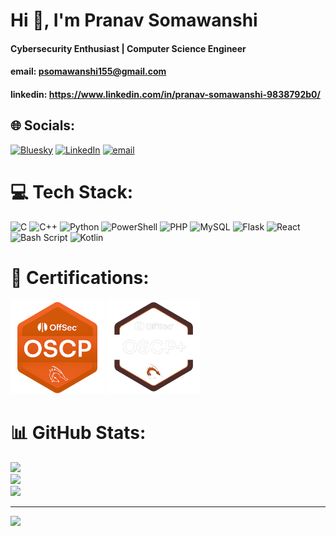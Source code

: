 # Hi :wave:, I'm Pranav Somawanshi
#### Cybersecurity Enthusiast | Computer Science Engineer
#### email: psomawanshi155@gmail.com
#### linkedin: https://www.linkedin.com/in/pranav-somawanshi-9838792b0/ 
## 🌐 Socials:
[![Bluesky](https://img.shields.io/badge/bluesky-0285FF?style=for-the-badge&logo=bluesky&logoColor=%23FFFFFF)](https://bsky.app/profile/iiiamRoot) [![LinkedIn](https://img.shields.io/badge/LinkedIn-%230077B5.svg?logo=linkedin&logoColor=white)](https://linkedin.com/in/pranav-somawanshi-9838792b0) [![email](https://img.shields.io/badge/Email-D14836?logo=gmail&logoColor=white)](mailto:psomawanshi155@gmail.com) 

# 💻 Tech Stack:
![C](https://img.shields.io/badge/c-%2300599C.svg?style=for-the-badge&logo=c&logoColor=white) ![C++](https://img.shields.io/badge/c++-%2300599C.svg?style=for-the-badge&logo=c%2B%2B&logoColor=white) ![Python](https://img.shields.io/badge/python-3670A0?style=for-the-badge&logo=python&logoColor=ffdd54) ![PowerShell](https://img.shields.io/badge/PowerShell-%235391FE.svg?style=for-the-badge&logo=powershell&logoColor=white) ![PHP](https://img.shields.io/badge/php-%23777BB4.svg?style=for-the-badge&logo=php&logoColor=white) ![MySQL](https://img.shields.io/badge/mysql-4479A1.svg?style=for-the-badge&logo=mysql&logoColor=white) ![Flask](https://img.shields.io/badge/flask-%23000.svg?style=for-the-badge&logo=flask&logoColor=white) ![React](https://img.shields.io/badge/react-%2320232a.svg?style=for-the-badge&logo=react&logoColor=%2361DAFB) ![Bash Script](https://img.shields.io/badge/bash_script-%23121011.svg?style=for-the-badge&logo=gnu-bash&logoColor=white) ![Kotlin](https://img.shields.io/badge/kotlin-%237F52FF.svg?style=for-the-badge&logo=kotlin&logoColor=white)

# 🏅 Certifications:
<img src="images/oscp.png" alt="OSCP+" width="150">
<img src="images/oscp2.png" alt="OSCP" width="150">

# 📊 GitHub Stats:
![](https://github-readme-stats.vercel.app/api?username=pranavS223&theme=dark&hide_border=false&include_all_commits=false&count_private=false)<br/>
![](https://nirzak-streak-stats.vercel.app/?user=pranavS223&theme=dark&hide_border=false)<br/>
![](https://github-readme-stats.vercel.app/api/top-langs/?username=pranavS223&theme=dark&hide_border=false&include_all_commits=false&count_private=false&layout=compact)

---
[![](https://visitcount.itsvg.in/api?id=pranavS223&icon=0&color=0)](https://visitcount.itsvg.in)

<!-- Proudly created with GPRM ( https://gprm.itsvg.in ) -->
